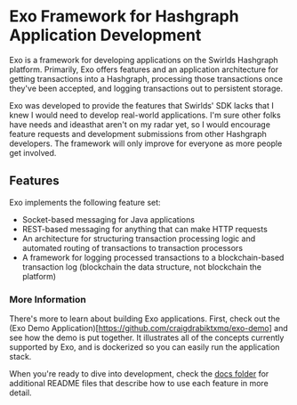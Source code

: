 Exo Framework for Hashgraph Application Development
===================================================

Exo is a framework for developing applications on the Swirlds Hashgraph platform.  Primarily, Exo offers features and an application architecture for getting transactions into a Hashgraph, processing those transactions once they've been accepted, and logging transactions out to persistent storage.

Exo was developed to provide the features that Swirlds' SDK lacks that I knew I would need to develop real-world applications.  I'm sure other folks have needs and ideasthat aren't on my radar yet, so I would encourage feature requests and development submissions from other Hashgraph developers.  The framework will only improve for everyone as more people get involved.

Features
--------

Exo implements the following feature set:
- Socket-based messaging for Java applications
- REST-based messaging for anything that can make HTTP requests
- An architecture for structuring transaction processing logic and automated routing of transactions to transaction processors
- A framework for logging processed transactions to a blockchain-based transaction log (blockchain the data structure, not blockchain the platform)

### More Information
There's more to learn about building Exo applications.  First, check out the (Exo Demo Application)[https://github.com/craigdrabiktxmq/exo-demo] and see how the demo is put together.  It illustrates all of the concepts currently supported by Exo, and is dockerized so you can easily run the application stack.

When you're ready to dive into development, check the [docs folder](docs/README.md) for additional README files that describe how to use each feature in more detail.
